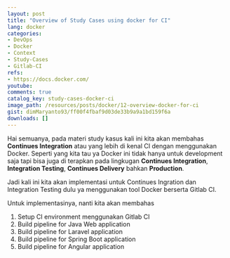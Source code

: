 ```yaml
---
layout: post
title: "Overview of Study Cases using docker for CI"
lang: docker
categories:
- DevOps
- Docker
- Context
- Study-Cases
- Gitlab-CI
refs: 
- https://docs.docker.com/
youtube: 
comments: true
catalog_key: study-cases-docker-ci
image_path: /resources/posts/docker/12-overview-docker-for-ci
gist: dimMaryanto93/ff00f4fbaf9d03de33b9a9a1bd159f6a
downloads: []
---
```


Hai semuanya, pada materi study kasus kali ini kita akan membahas **Continues Integration** atau yang lebih di kenal CI dengan menggunakan Docker. Seperti yang kita tau ya Docker ini tidak hanya untuk development saja tapi bisa juga di terapkan pada lingkugan **Continues Integration**, **Integration Testing**, **Continues Delivery** bahkan **Production**. 

Jadi kali ini kita akan implementasi untuk Continues Ingration dan Integration Testing dulu ya menggunakan tool Docker berserta Gitlab CI.

Untuk implementasinya, nanti kita akan membahas

1. Setup CI environment menggunakan Gitlab CI
2. Build pipeline for Java Web application
3. Build pipeline for Laravel application
4. Build pipeline for Spring Boot application
5. Build pipeline for Angular application